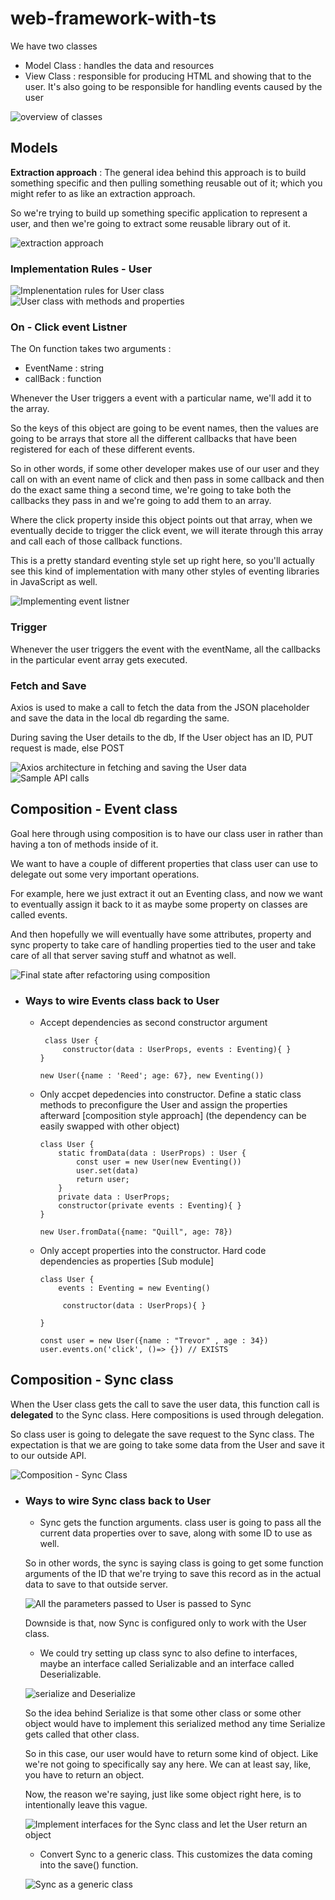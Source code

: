 # web-framework-with-ts

We have two classes

- Model Class : handles the data and resources
- View Class : responsible for producing HTML and showing that to the user. It's also going to be responsible for handling events caused by the user

![overview of classes ](notes/1.PNG)

## Models

<b>Extraction approach</b> : The general idea behind this approach is to build something specific and then pulling something reusable out of it; which you might refer to as like an extraction approach.

So we're trying to build up something specific application to represent a user, and then we're going to extract some reusable library out of it.

![extraction approach](./notes/3.PNG)

### Implementation Rules - User

![Implenentation rules for User class](./notes/2.PNG)
![User class with methods and properties](./notes/4.PNG)

### On - Click event Listner

The On function takes two arguments :

- EventName : string
- callBack : function

Whenever the User triggers a event with a particular name, we'll add it to the array.

So the keys of this object are going to be event names, then the values are going to be arrays that store all the different callbacks that have been registered for each of these different events.

So in other words, if some other developer makes use of our user and they call on with an event name of click and then pass in some callback and then do the exact same thing a second time, we're going to take both the callbacks they pass in and we're going to add them to an array.

Where the click property inside this object points out that array, when we eventually decide to trigger the click event, we will iterate through this array and call each of those callback functions.

This is a pretty standard eventing style set up right here, so you'll actually see this kind of implementation with many other styles of eventing libraries in JavaScript as well.

![Implementing event listner](./notes/6.PNG)

### Trigger

Whenever the user triggers the event with the eventName, all the callbacks in the particular event array gets executed.

### Fetch and Save

Axios is used to make a call to fetch the data from the JSON placeholder and save the data in the local db regarding the same.

During saving the User details to the db, If the User object has an ID, PUT request is made, else POST

![Axios architecture in fetching and saving the User data](./notes/7.PNG)
![Sample API calls](./notes/8.PNG)

## Composition - Event class

Goal here through using composition is to have our class user in rather than having a ton of methods inside of it.

We want to have a couple of different properties that class user can use to delegate out some very important operations.

For example, here we just extract it out an Eventing class, and now we want to eventually assign it back to it as maybe some property on classes are called events.

And then hopefully we will eventually have some attributes, property and sync property to take care of handling properties tied to the user and take care of all that server saving stuff and whatnot as well.

![Final state after refactoring using composition](./notes/9)

- ### Ways to wire Events class back to User

  - Accept dependencies as second constructor argument

    ```
     class User {
         constructor(data : UserProps, events : Eventing){ }
    }

    new User({name : 'Reed'; age: 67}, new Eventing())
    ```

  - Only accpet depedencies into constructor. Define a static class methods to preconfigure the User and assign the properties afterward [composition style approach] (the dependency can be easily swapped with other object)

    ```
    class User {
        static fromData(data : UserProps) : User {
            const user = new User(new Eventing())
            user.set(data)
            return user;
        }
        private data : UserProps;
        constructor(private events : Eventing){ }
    }

    new User.fromData({name: "Quill", age: 78})
    ```

  - Only accept properties into the constructor. Hard code dependencies as properties [Sub module]

    ```
    class User {
        events : Eventing = new Eventing()

         constructor(data : UserProps){ }

    }

    const user = new User({name : "Trevor" , age : 34})
    user.events.on('click', ()=> {}) // EXISTS
    ```

## Composition - Sync class

When the User class gets the call to save the user data, this function call is <b>delegated</b> to the Sync class. Here compositions is used through delegation.

So class user is going to delegate the save request to the Sync class. The expectation is that we are going to take some data from the User and save it to our outside API.

![Composition - Sync Class](./notes/10.PNG)

- ### Ways to wire Sync class back to User

  - Sync gets the function arguments. class user is going to pass all the current data properties over to save, along with some ID to use as well.

  So in other words, the sync is saying class is going to get some function arguments of the ID that we're trying to save this record as in the actual data to save to that outside server.

  ![All the parameters passed to User is passed to Sync](./notes/11.PNG)

  Downside is that, now Sync is configured only to work with the User class.

  - We could try setting up class sync to also define to interfaces, maybe an interface called Serializable and an interface called Deserializable.

  ![serialize and Deserialize](./notes/12.PNG)

  So the idea behind Serialize is that some other class or some other object would have to implement this
  serialized method any time Serialize gets called that other class.

  So in this case, our user would have to return some kind of object. Like we're not going to specifically say any here. We can at least say, like, you have to return an object.

  Now, the reason we're saying, just like some object right here, is to intentionally leave this vague.

  ![Implement interfaces for the Sync class and let the User return an object](./notes/13.PNG)

  - Convert Sync to a generic class. This customizes the data coming into the save() function.

  ![Sync as a generic class](./notes/14.PNG)
